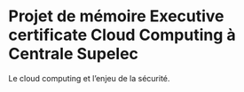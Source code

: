 
# Projet de mémoire Executive certificate Cloud Computing à Centrale Supelec

Le cloud computing et l’enjeu de la sécurité.
